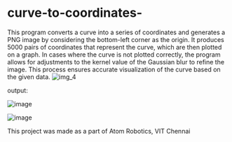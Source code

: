 # curve-to-coordinates-
This program converts a curve into a series of coordinates and generates a PNG image by considering the bottom-left corner as the origin. It produces 5000 pairs of coordinates that represent the curve, which are then plotted on a graph. In cases where the curve is not plotted correctly, the program allows for adjustments to the kernel value of the Gaussian blur to refine the image. This process ensures accurate visualization of the curve based on the given data.
![img_4](https://github.com/Jana-varshan/curve-to-coordinates-/assets/167455585/905caba8-78e4-4468-94db-8ad0dba04e70)

output:

![image](https://github.com/Jana-varshan/curve-to-coordinates-/assets/167455585/a47fff84-fd8f-4a78-b412-cc66a28012dd)

![image](https://github.com/Jana-varshan/curve-to-coordinates-/assets/167455585/d9df9d9f-4f8c-4225-b45b-4f3d822db228)

This project was made as a part of Atom Robotics, VIT Chennai
